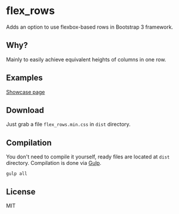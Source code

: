 flex_rows
=========
Adds an option to use flexbox-based rows in Bootstrap 3 framework.

Why?
----
Mainly to easily achieve equivalent heights of columns in one row.

Examples
--------
[Showcase page](https://cdn.rawgit.com/mnn/flex_rows/master/example/index.html)

Download
--------
Just grab a file `flex_rows.min.css` in `dist` directory.

Compilation
-----------
You don't need to compile it yourself, ready files are located at `dist` directory.
Compilation is done via [Gulp](http://www.gulpjs.com).
```
gulp all
```

License
-------
MIT
